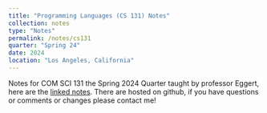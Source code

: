 ```yaml
---
title: "Programming Languages (CS 131) Notes"
collection: notes
type: "Notes"
permalink: /notes/cs131
quarter: "Spring 24"
date: 2024
location: "Los Angeles, California"
---
```


Notes for COM SCI 131 the Spring 2024 Quarter taught by professor Eggert, here are the [linked notes](https://github.com/vbKenobi/Notes/tree/main/CS%20131%20). There are hosted on github, if you have questions or comments or changes please contact me! 
